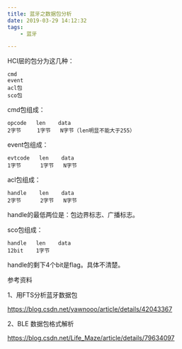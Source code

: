 ```yaml
---
title: 蓝牙之数据包分析
date: 2019-03-29 14:12:32
tags:
	- 蓝牙

---
```




HCI层的包分为这几种：

```
cmd
event
acl包
sco包
```

cmd包组成：

```
opcode   len    data
2字节     1字节   N字节（len明显不能大于255）
```

event包组成：

```
evtcode   len    data
1字节      1字节   N字节
```

acl包组成：

```
handle    len    data
2字节      2字节   N字节
```

handle的最低两位是：包边界标志、广播标志。

sco包组成：

```
handle   len    data
12bit    1字节   
```

handle的剩下4个bit是flag。具体不清楚。



参考资料

1、用FTS分析蓝牙数据包

https://blog.csdn.net/yawnooo/article/details/42043367

2、BLE 数据包格式解析

https://blog.csdn.net/Life_Maze/article/details/79634097